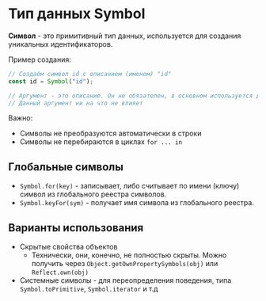 # Тип данных Symbol

**Символ** - это примитивный тип данных, используется для создания уникальных идентификаторов.

Пример создания:
```js
// Создаём символ id с описанием (именем) "id"
const id = Symbol("id");

// Аргумент - это описание. Он не обязателен, в основном используется для отладки кода
// Данный аргумент ни на что не влияет
```

Важно:

- Символы не преобразуются автоматически в строки
- Символы не перебираются в циклах `for ... in`

## Глобальные символы

- `Symbol.for(key)` - записывает, либо считывает по имени (ключу) символ из глобального реестра символов.
- `Symbol.keyFor(sym)` - получает имя символа из глобального реестра.

## Варианты использования

- Скрытые свойства объектов
  - Технически, они, конечно, не полностью скрыты. Можно получить через `Object.getOwnPropertySymbols(obj)` или `Reflect.own(obj)`
- Системные символы - для переопределения поведения, типа `Symbol.toPrimitive`, `Symbol.iterator` и т.д


